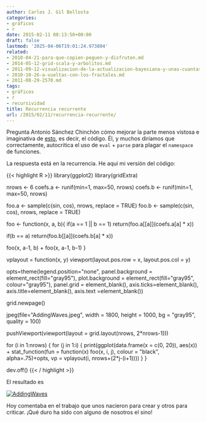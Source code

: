 ```yaml
---
author: Carlos J. Gil Bellosta
categories:
- gráficos
- r
date: 2015-02-11 08:13:50+00:00
draft: false
lastmod: '2025-04-06T19:01:24.973804'
related:
- 2010-04-21-para-que-copien-peguen-y-disfruten.md
- 2014-05-12-grid-scala-y-arbolitos.md
- 2011-09-12-visualizacion-de-la-actualizacion-bayesiana-y-unas-cuantas-funciones-de-r.md
- 2010-10-26-a-vueltas-con-los-fractales.md
- 2011-08-29-2570.md
tags:
- gráficos
- r
- recursividad
title: Recurrencia recurrente
url: /2015/02/11/recurrencia-recurrente/
---
```


Pregunta Antonio Sánchez Chinchón cómo mejorar la parte menos vistosa e imaginativa de [esto](https://aschinchon.wordpress.com/2015/02/10/mixing-waves/), es decir, el código. Él, y muchos diríamos que correctamente, autocritica el uso de `eval` + `parse` para plagar el `namespace` de funciones.

La respuesta está en la recurrencia. He aquí mi versión del código:

{{< highlight R >}}
library(ggplot2)
library(gridExtra)

nrows <- 6
coefs.a <- runif(min=1, max=50, nrows)
coefs.b <- runif(min=1, max=50, nrows)

foo.a <- sample(c(sin, cos), nrows, replace = TRUE)
foo.b <- sample(c(sin, cos), nrows, replace = TRUE)

foo <- function(x, a, b){
  if(a == 1 || b == 1)
    return(foo.a[[a]](coefs.a[a] * x))

  if(b == a)
    return(foo.b[[a]](coefs.b[a] * x))

  foo(x, a-1, b) + foo(x, a-1, b-1)
}

vplayout = function(x, y) viewport(layout.pos.row = x, layout.pos.col = y)

opts=theme(legend.position="none",
      panel.background = element_rect(fill="gray95"),
      plot.background = element_rect(fill="gray95", colour="gray95"),
      panel.grid = element_blank(),
      axis.ticks=element_blank(),
      axis.title=element_blank(),
      axis.text =element_blank())

grid.newpage()

jpeg(file="AddingWaves.jpeg", width = 1800, height = 1000,
      bg = "gray95", quality = 100)

pushViewport(viewport(layout = grid.layout(nrows, 2*nrows-1)))

for (i in 1:nrows) {
  for (j in 1:i) {
    print(ggplot(data.frame(x = c(0, 20)), aes(x)) +
            stat_function(fun = function(x) foo(x, i, j),
                  colour = "black", alpha=.75)+opts,
          vp = vplayout(i, nrows+(2*j-(i+1))))
  }
}

dev.off()
{{< / highlight >}}

El resultado es

[![AddingWaves](/wp-uploads/2015/02/AddingWaves.jpeg)
](/wp-uploads/2015/02/AddingWaves.jpeg)

Hoy comentaba en el trabajo que unos nacieron para crear y otros para criticar. ¡Qué duro ha sido con alguno de nosotros el sino!